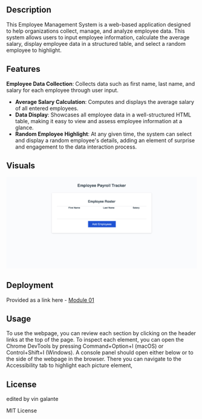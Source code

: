 
## Description

This Employee Management System is a web-based application designed to help organizations collect, manage, and analyze employee data. This system allows users to input employee information, calculate the average salary, display employee data in a structured table, and select a random employee to highlight.


## Features

**Employee Data Collection**: Collects data such as first name, last name, and salary for each employee through user input.
- **Average Salary Calculation**: Computes and displays the average salary of all entered employees.
- **Data Display**: Showcases all employee data in a well-structured HTML table, making it easy to view and assess employee information at a glance.
- **Random Employee Highlight**: At any given time, the system can select and display a random employee's details, adding an element of surprise and engagement to the data interaction process.


## Visuals

<img src="./Assets/images/img.png" >



## Deployment

Provided as a link here - [Module 01](Your_REPO_LINK)

## Usage

To use the webpage, you can review each section by clicking on the header links at the top of the page. To inspect each element, you can open the Chrome DevTools by pressing Command+Option+I (macOS) or Control+Shift+I (Windows). A console panel should open either below or to the side of the webpage in the browser. There you can navigate to the Accessibility tab to highlight each picture element,


## License

edited by vin galante 

MIT License 